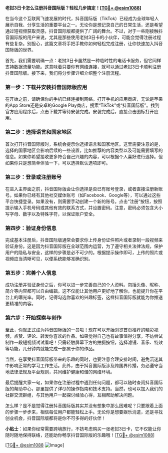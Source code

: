 **老挝3日卡怎么注册抖音国际版？轻松几步搞定！[[TG💪+ @esim1088](https://t.me/s/esim1088)]**

在当今这个互联网飞速发展的时代，抖音国际版（TikTok）已经成为全球年轻人展示自我、分享生活的重要平台之一。无论你是想记录自己的日常生活，还是希望通过短视频获取灵感，抖音国际版都提供了广阔的舞台。不过，对于一些刚接触抖音国际版的用户来说，尤其是那些使用老挝3日卡的小伙伴，可能会觉得注册过程有些复杂。别担心，这篇文章将手把手教你如何轻松完成注册，让你快速加入抖音国际版的世界。

首先，我们需要明确一点：老挝3日卡虽然是一种临时性的电话卡服务，但它同样支持数据流量功能。这意味着只要你有网络连接，就可以通过老挝3日卡顺利注册抖音国际版。接下来，我们将分步骤详细介绍整个注册流程。

### 第一步：下载并安装抖音国际版应用

在开始之前，请确保你的手机已经连接到网络。打开手机的应用商店，无论是苹果的App Store还是安卓的Google Play商店，搜索“TikTok”或“抖音国际版”。找到官方应用程序后，点击下载并等待安装完成。安装完成后，直接点击图标打开应用。

### 第二步：选择语言和国家地区

首次打开抖音国际版时，系统会提示你选择语言和国家地区。这里需要注意的是，选择的国家地区会影响后续的一些设置，比如推荐的内容类型以及可能需要填写的信息。如果你希望接收更多符合自己兴趣的内容，可以根据个人喜好进行选择。但如果你只是想简单体验一下，可以选择默认选项即可。

### 第三步：登录或注册账号

在进入主界面之前，抖音国际版会让你选择是否已有账号登录，或者直接注册新账号。如果你已经有其他社交媒体账号（如Facebook、Google等），可以通过这些平台快捷登录。如果没有，则需要手动创建一个新的账号。点击“注册”按钮，按照提示输入手机号码或其他有效的联系方式，并设置密码。注意，密码必须包含大小写字母、数字以及特殊字符，以保证账户安全。

### 第四步：验证身份信息

完成基本注册后，抖音国际版通常会要求你上传身份证件照片或者录制一段视频来验证身份。这是因为抖音国际版在全球范围内运营，为了遵守相关法律法规，保护用户的隐私与安全，这样的步骤是必不可少的。根据提示操作即可，上传的照片或视频应当清晰可见，以便系统能够准确识别。

### 第五步：完善个人信息

成功注册并验证身份之后，你可以进一步完善自己的个人资料。包括头像、昵称、简介等内容都可以自由编辑。这不仅能让其他用户更好地了解你，也能提升你在平台上的曝光率。同时，记得勾选你喜欢的兴趣标签，这样抖音国际版就能为你推送更精准的内容。

### 第六步：开始探索与创作

至此，你就正式成为抖音国际版的一员啦！现在可以开始浏览首页推荐的精彩视频，点赞、评论、转发你喜欢的作品。如果觉得自己也有故事值得分享，不妨尝试制作一段短视频试试看吧！只需轻触屏幕下方的拍摄按钮，选择滤镜、音乐、特效等功能，几分钟内就能完成一部属于你的作品。

当然，在享受抖音国际版带来的乐趣的同时，也要注意合理安排时间，避免沉迷其中影响正常的学习工作生活。此外，由于抖音国际版涉及跨国界传播，务必遵守当地法律法规及平台规则，共同维护健康和谐的网络环境。

最后提醒大家一句，如果你在注册过程中遇到任何问题，都可以随时查阅抖音国际版的帮助中心，那里提供了详尽的操作指南和技术支持。当然，也可以加入我们的社群交流群组，与其他用户一起探讨经验心得，互相帮助解决问题。

怎么样？是不是觉得注册抖音国际版其实并没有想象中那么困难呢？只要跟着上面的步骤一步步来，相信每位用户都能轻松上手。无论你是想要娱乐消遣，还是寻找创业机会，抖音国际版都将是你不可多得的好伙伴！

**小贴士**：如果你经常需要跨境旅行，不妨考虑购买一张老挝3日卡，它不仅能让你随时随地保持联络，还能助你畅享抖音国际版的乐趣哦！[[TG💪+ @esim1088](https://t.me/s/esim1088)]

[[TG💪+ @esim1088](https://t.me/s/esim1088) ![Image](https://i.postimg.cc/4NQfJmqS/Snipaste-2025-05-13-00-14-12.png)]
